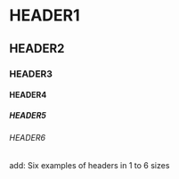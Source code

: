# HEADER1
## HEADER2
### HEADER3
#### HEADER4
##### HEADER5
###### HEADER6

add: Six examples of headers in 1 to 6 sizes
